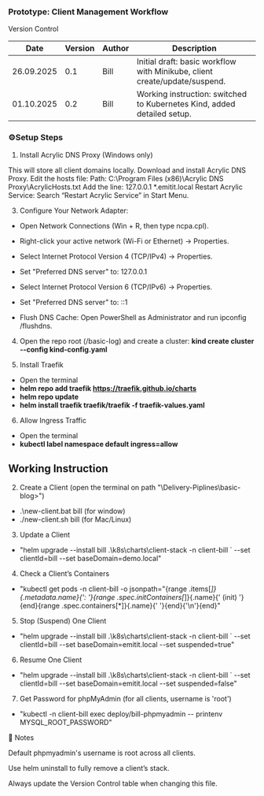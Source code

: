 ### Prototype: Client Management Workflow
 Version Control

| Date       | Version | Author | Description                                                                |
| ---------- | ------- | ------ | -------------------------------------------------------------------------- |
| 26.09.2025 | 0.1     | Bill   | Initial draft: basic workflow with Minikube, client create/update/suspend. |
| 01.10.2025 | 0.2     | Bill   | Working instruction: switched to Kubernetes Kind, added detailed setup.    |


### ⚙️Setup Steps
1. Install Acrylic DNS Proxy (Windows only)

This will store all client domains locally.
Download and install Acrylic DNS Proxy.
Edit the hosts file:
Path: C:\Program Files (x86)\Acrylic DNS Proxy\AcrylicHosts.txt
Add the line: 127.0.0.1 *.emitit.local
Restart Acrylic Service: Search “Restart Acrylic Service” in Start Menu.

3. Configure Your Network Adapter:

 - Open Network Connections (Win + R, then type ncpa.cpl).

 - Right-click your active network (Wi-Fi or Ethernet) -> Properties.

 - Select Internet Protocol Version 4 (TCP/IPv4) -> Properties.

 - Set "Preferred DNS server" to: 127.0.0.1

 - Select Internet Protocol Version 6 (TCP/IPv6) -> Properties.

 - Set "Preferred DNS server" to: ::1

 - Flush DNS Cache: Open PowerShell as Administrator and run ipconfig /flushdns.


4. Open the repo root (/basic-log) and create a cluster: **kind create cluster --config kind-config.yaml**

5. Install Traefik
 - Open the terminal
 - **helm repo add traefik https://traefik.github.io/charts**
 - **helm repo update**
 - **helm install traefik traefik/traefik -f traefik-values.yaml**

6. Allow Ingress Traffic
 - Open the terminal
 - **kubectl label namespace default ingress=allow**


## Working Instruction
2. Create a Client (open the terminal on path "\Delivery-Piplines\basic-blog>")
 - .\new-client.bat bill (for window)
 - ./new-client.sh bill (for Mac/Linux)

3. Update a Client
 - "helm upgrade --install bill .\k8s\charts\client-stack -n client-bill `
  --set clientId=bill --set baseDomain=demo.local"

4. Check a Client’s Containers
 - "kubectl get pods -n client-bill -o jsonpath="{range .items[*]}{.metadata.name}{': '}{range .spec.initContainers[*]}{.name}{' (init) '}{end}{range .spec.containers[*]}{.name}{' '}{end}{'\n'}{end}"

5. Stop (Suspend) One Client
 - "helm upgrade --install bill .\k8s\charts\client-stack -n client-bill `
  --set clientId=bill --set baseDomain=emitit.local --set suspended=true"

6. Resume One Client
 - "helm upgrade --install bill .\k8s\charts\client-stack -n client-bill `
  --set clientId=bill --set baseDomain=emitit.local --set suspended=false"

7. Get Password for phpMyAdmin (for all clients, username is 'root')
 - "kubectl -n client-bill exec deploy/bill-phpmyadmin -- printenv MYSQL_ROOT_PASSWORD"

📝 Notes

Default phpmyadmin's username is root across all clients.

Use helm uninstall to fully remove a client’s stack.

Always update the Version Control table when changing this file.